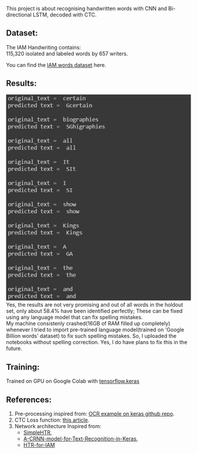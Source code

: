 This project is about recognising handwritten words with CNN and Bi-directional LSTM, decoded with CTC.

## Dataset:
The IAM Handwriting contains:  
115,320 isolated and labeled words by 657 writers.

You can find the <a href=http://www.fki.inf.unibe.ch/databases/iam-handwriting-database>IAM words dataset</a> here.</br>

## Results:
<img src='sample predictions/sample predictions.jpg' alt=results><br>
Yes, the results are not very promising and out of all words in the holdout set, only about 58.4% have been identified perfectly; These can be fixed using any language model that can fix spelling mistakes.<br>
My machine consistenly crashed(16GB of RAM filled up completely) whenever I tried to import pre-trained language model(trained on 'Google Billion words' dataset) to fix such spelling mistakes. So, I uploaded the notebooks without spelling correction. Yes, I do have plans to fix this in the future.
<!--
and rest of the detections have artifacts either at beginning or end of the words. E.g. "It" has been identified as "SIt", with an extra "S" at the beginning. So, obviously this is still far from perfect on holdout set(validation set)  
-->

## Training:
Trained on GPU on Google Colab with <a href=https://www.tensorflow.org/api_docs/python/tf/keras>tensorflow.keras</a>

## References:
<ol>
<li>Pre-processing inspired from: <a href ="https://github.com/keras-team/keras/blob/1a3ee8441933fc007be6b2beb47af67998d50737/examples/image_ocr.py"> OCR example on keras github repo</a>.</li>
<li>CTC Loss function: <a href=https://towardsdatascience.com/intuitively-understanding-connectionist-temporal-classification-3797e43a86c>this article</a>.</li>
<li>Network architecture Inspired from:
  <ul>
    <li><a href=https://github.com/githubharald/SimpleHTR>SimpleHTR</a>,</li>
    <li><a href=TheAILearner/A-CRNN-model-for-Text-Recognition-in-Keras>A-CRNN-model-for-Text-Recognition-in-Keras</a>,</li>
    <li><a href=https://github.com/tuandoan998/HTR-for-IAM>HTR-for-IAM</a></li>
  </ul>
</ol>
